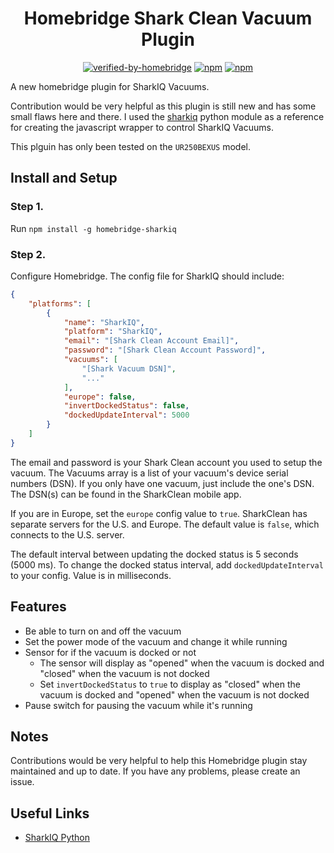 <span align="center">

# Homebridge Shark Clean Vacuum Plugin
[![verified-by-homebridge](https://badgen.net/badge/homebridge/verified/purple)](https://github.com/homebridge/homebridge/wiki/Verified-Plugins)
[![npm](https://badgen.net/npm/dt/homebridge-sharkiq?color=purple)](https://www.npmjs.com/package/homebridge-sharkiq) 
[![npm](https://badgen.net/npm/v/homebridge-sharkiq?color=purple)](https://www.npmjs.com/package/homebridge-sharkiq) 

</span>

A new homebridge plugin for SharkIQ Vacuums.

Contribution would be very helpful as this plugin is still new and has some small flaws here and there. I used the [sharkiq](https://github.com/JeffResc/sharkiq/) python module as a reference for creating the javascript wrapper to control SharkIQ Vacuums.

This plguin has only been tested on the `UR250BEXUS` model.

## Install and Setup

### Step 1.

Run `npm install -g homebridge-sharkiq`

### Step 2.

Configure Homebridge. The config file for SharkIQ should include:
```json
{
    "platforms": [
        {
            "name": "SharkIQ",
            "platform": "SharkIQ",
            "email": "[Shark Clean Account Email]",
            "password": "[Shark Clean Account Password]",
            "vacuums": [
                "[Shark Vacuum DSN]",
                "..."
            ],
            "europe": false,
            "invertDockedStatus": false,
            "dockedUpdateInterval": 5000
        }
    ]
}
```

The email and password is your Shark Clean account you used to setup the vacuum. The Vacuums array is a list of your vacuum's device serial numbers (DSN). If you only have one vacuum, just include the one's DSN. The DSN(s) can be found in the SharkClean mobile app.

If you are in Europe, set the `europe` config value to `true`. SharkClean has separate servers for the U.S. and Europe. The default value is `false`, which connects to the U.S. server.

The default interval between updating the docked status is 5 seconds (5000 ms). To change the docked status interval, add `dockedUpdateInterval` to your config. Value is in milliseconds.

## Features

- Be able to turn on and off the vacuum
- Set the power mode of the vacuum and change it while running
- Sensor for if the vacuum is docked or not
    - The sensor will display as "opened" when the vacuum is docked and "closed" when the vacuum is not docked
    - Set `invertDockedStatus` to `true` to display as "closed" when the vacuum is docked and "opened" when the vacuum is not docked
- Pause switch for pausing the vacuum while it's running

## Notes

Contributions would be very helpful to help this Homebridge plugin stay maintained and up to date. If you have any problems, please create an issue.

## Useful Links
- [SharkIQ Python](https://github.com/JeffResc/sharkiq/)
